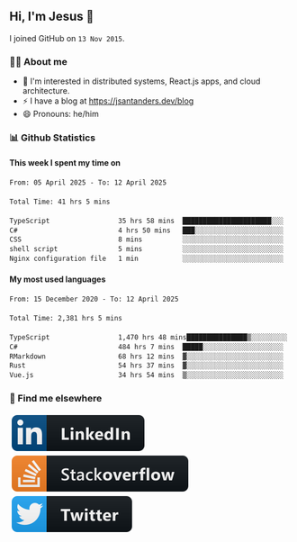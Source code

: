 ## Hi, I'm Jesus 👋

I joined GitHub on `13 Nov 2015`.

<!-- Talking about you -->

### 👨‍💻 About me

- 👦 I'm interested in distributed systems, React.js apps, and cloud architecture.
- ⚡️ I have a blog at <https://jsantanders.dev/blog>
- 😄 Pronouns: he/him

### 📊 Github Statistics

#### This week I spent my time on

<!--START_SECTION:weekly-->

```txt
From: 05 April 2025 - To: 12 April 2025

Total Time: 41 hrs 5 mins

TypeScript                 35 hrs 58 mins  ██████████████████████░░░   87.54 %
C#                         4 hrs 50 mins   ███░░░░░░░░░░░░░░░░░░░░░░   11.77 %
CSS                        8 mins          ░░░░░░░░░░░░░░░░░░░░░░░░░   00.36 %
shell script               5 mins          ░░░░░░░░░░░░░░░░░░░░░░░░░   00.21 %
Nginx configuration file   1 min           ░░░░░░░░░░░░░░░░░░░░░░░░░   00.07 %
```

<!--END_SECTION:weekly-->

#### My most used languages

<!--START_SECTION:alltime-->

```txt
From: 15 December 2020 - To: 12 April 2025

Total Time: 2,381 hrs 5 mins

TypeScript                 1,470 hrs 48 mins███████████████▒░░░░░░░░░   61.77 %
C#                         484 hrs 7 mins  █████░░░░░░░░░░░░░░░░░░░░   20.33 %
RMarkdown                  68 hrs 12 mins  ▓░░░░░░░░░░░░░░░░░░░░░░░░   02.86 %
Rust                       54 hrs 37 mins  ▓░░░░░░░░░░░░░░░░░░░░░░░░   02.29 %
Vue.js                     34 hrs 54 mins  ▒░░░░░░░░░░░░░░░░░░░░░░░░   01.47 %
```

<!--END_SECTION:alltime-->

### 📢 Find me elsewhere

<p>
  <a target="_blank" href="https://linkedin.com/in/jsantanders">
    <img src="https://github.com/jsantanders/jsantanders/blob/master/img/linkedin.svg" alt="LinkedIn" style="vertical-align:top; margin:4px">
  </a>
  
  <a target="_blank" href="https://stackoverflow.com/users/7318331/jesus-santander">
    <img src="https://github.com/jsantanders/jsantanders/blob/master/img/stackoverflow.svg" alt="StackOverflow" style="vertical-align:top; margin:4px">
  </a>
  
  <a target="_blank" href="http://twitter.com/jsantanders">
    <img src="https://github.com/jsantanders/jsantanders/blob/master/img/twitter.svg" alt="Twitter" style="vertical-align:top; margin:4px">
  </a>
</p>
